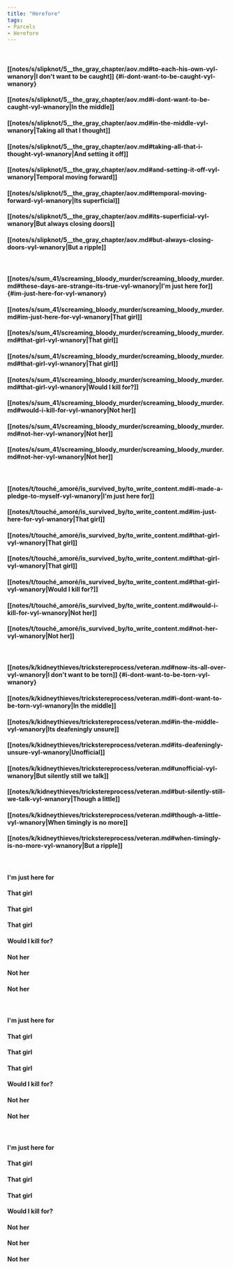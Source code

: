 ```yaml
---
title: "Herefore"
tags:
- Parcels
- Herefore
---
```

&nbsp;
#### [[notes/s/slipknot/5__the_gray_chapter/aov.md#to-each-his-own-vyl-wnanory|I don't want to be caught]] {#i-dont-want-to-be-caught-vyl-wnanory}
#### [[notes/s/slipknot/5__the_gray_chapter/aov.md#i-dont-want-to-be-caught-vyl-wnanory|In the middle]]
#### [[notes/s/slipknot/5__the_gray_chapter/aov.md#in-the-middle-vyl-wnanory|Taking all that I thought]]
#### [[notes/s/slipknot/5__the_gray_chapter/aov.md#taking-all-that-i-thought-vyl-wnanory|And setting it off]]
#### [[notes/s/slipknot/5__the_gray_chapter/aov.md#and-setting-it-off-vyl-wnanory|Temporal moving forward]]
#### [[notes/s/slipknot/5__the_gray_chapter/aov.md#temporal-moving-forward-vyl-wnanory|Its superficial]]
#### [[notes/s/slipknot/5__the_gray_chapter/aov.md#its-superficial-vyl-wnanory|But always closing doors]]
#### [[notes/s/slipknot/5__the_gray_chapter/aov.md#but-always-closing-doors-vyl-wnanory|But a ripple]]
&nbsp;
#### [[notes/s/sum_41/screaming_bloody_murder/screaming_bloody_murder.md#these-days-are-strange-its-true-vyl-wnanory|I'm just here for]] {#im-just-here-for-vyl-wnanory}
#### [[notes/s/sum_41/screaming_bloody_murder/screaming_bloody_murder.md#im-just-here-for-vyl-wnanory|That girl]]
#### [[notes/s/sum_41/screaming_bloody_murder/screaming_bloody_murder.md#that-girl-vyl-wnanory|That girl]]
#### [[notes/s/sum_41/screaming_bloody_murder/screaming_bloody_murder.md#that-girl-vyl-wnanory|That girl]]
#### [[notes/s/sum_41/screaming_bloody_murder/screaming_bloody_murder.md#that-girl-vyl-wnanory|Would I kill for?]]
#### [[notes/s/sum_41/screaming_bloody_murder/screaming_bloody_murder.md#would-i-kill-for-vyl-wnanory|Not her]]
#### [[notes/s/sum_41/screaming_bloody_murder/screaming_bloody_murder.md#not-her-vyl-wnanory|Not her]]
#### [[notes/s/sum_41/screaming_bloody_murder/screaming_bloody_murder.md#not-her-vyl-wnanory|Not her]]
&nbsp;
#### [[notes/t/touché_amoré/is_survived_by/to_write_content.md#i-made-a-pledge-to-myself-vyl-wnanory|I'm just here for]]
#### [[notes/t/touché_amoré/is_survived_by/to_write_content.md#im-just-here-for-vyl-wnanory|That girl]]
#### [[notes/t/touché_amoré/is_survived_by/to_write_content.md#that-girl-vyl-wnanory|That girl]]
#### [[notes/t/touché_amoré/is_survived_by/to_write_content.md#that-girl-vyl-wnanory|That girl]]
#### [[notes/t/touché_amoré/is_survived_by/to_write_content.md#that-girl-vyl-wnanory|Would I kill for?]]
#### [[notes/t/touché_amoré/is_survived_by/to_write_content.md#would-i-kill-for-vyl-wnanory|Not her]]
#### [[notes/t/touché_amoré/is_survived_by/to_write_content.md#not-her-vyl-wnanory|Not her]]
&nbsp;
#### [[notes/k/kidneythieves/trickstereprocess/veteran.md#now-its-all-over-vyl-wnanory|I don't want to be torn]] {#i-dont-want-to-be-torn-vyl-wnanory}
#### [[notes/k/kidneythieves/trickstereprocess/veteran.md#i-dont-want-to-be-torn-vyl-wnanory|In the middle]]
#### [[notes/k/kidneythieves/trickstereprocess/veteran.md#in-the-middle-vyl-wnanory|Its deafeningly unsure]]
#### [[notes/k/kidneythieves/trickstereprocess/veteran.md#its-deafeningly-unsure-vyl-wnanory|Unofficial]]
#### [[notes/k/kidneythieves/trickstereprocess/veteran.md#unofficial-vyl-wnanory|But silently still we talk]]
#### [[notes/k/kidneythieves/trickstereprocess/veteran.md#but-silently-still-we-talk-vyl-wnanory|Though a little]]
#### [[notes/k/kidneythieves/trickstereprocess/veteran.md#though-a-little-vyl-wnanory|When timingly is no more]]
#### [[notes/k/kidneythieves/trickstereprocess/veteran.md#when-timingly-is-no-more-vyl-wnanory|But a ripple]]
&nbsp;
#### I'm just here for
#### That girl
#### That girl
#### That girl
#### Would I kill for?
#### Not her
#### Not her
#### Not her
&nbsp;
#### I'm just here for
#### That girl
#### That girl
#### That girl
#### Would I kill for?
#### Not her
#### Not her
&nbsp;
#### I'm just here for
#### That girl
#### That girl
#### That girl
#### Would I kill for?
#### Not her
#### Not her
#### Not her
